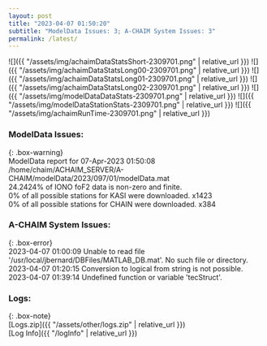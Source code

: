 ```yaml
---
layout: post
title: "2023-04-07 01:50:20"
subtitle: "ModelData Issues: 3; A-CHAIM System Issues: 3"
permalink: /latest/
---
```


![]({{ "/assets/img/achaimDataStatsShort-2309701.png" | relative_url }})
![]({{ "/assets/img/achaimDataStatsLong00-2309701.png" | relative_url }})
![]({{ "/assets/img/achaimDataStatsLong01-2309701.png" | relative_url }})
![]({{ "/assets/img/achaimDataStatsLong02-2309701.png" | relative_url }})
![]({{ "/assets/img/modelDataDataStats-2309701.png" | relative_url }})
![]({{ "/assets/img/modelDataStationStats-2309701.png" | relative_url }})
![]({{ "/assets/img/achaimRunTime-2309701.png" | relative_url }})


### ModelData Issues:  
  
{: .box-warning}  
 ModelData report for 07-Apr-2023 01:50:08   
 /home/chaim/ACHAIM_SERVER/A-CHAIM/modelData/2023/097/01/modelData.mat   
 24.2424% of IONO foF2 data is non-zero and finite.   
 0% of all possible stations for KASI were downloaded. x1423   
 0% of all possible stations for CHAIN were downloaded. x384   
  
### A-CHAIM System Issues:  
  
{: .box-error}  
2023-04-07 01:00:09 Unable to read file '/usr/local/jbernard/DBFiles/MATLAB_DB.mat'. No such file or directory.  
2023-04-07 01:20:15 Conversion to logical from string is not possible.  
2023-04-07 01:39:14 Undefined function or variable 'tecStruct'.  

### Logs:  
  
{: .box-note}  
[Logs.zip]({{ "/assets/other/logs.zip" | relative_url }})  
[Log Info]({{ "/logInfo" | relative_url }})  
